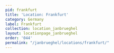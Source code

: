```yaml
---
pid: frankfurt
title: 'Location: Frankfurt'
category: Germany
label: Frankfurt
collection: location_janbrueghel
layout: locationpage_janbrueghel
order: '044'
permalink: "/janbrueghel/locations/frankfurt/"
---
```

